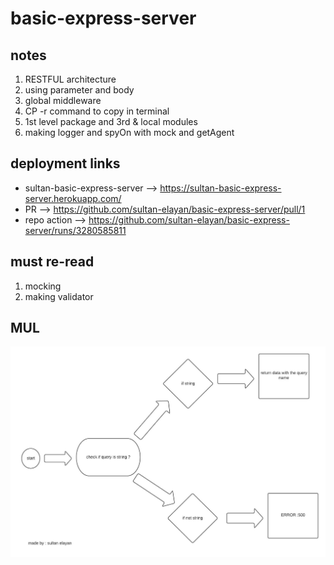 # basic-express-server

## notes 

1. RESTFUL architecture
2. using parameter and body
3. global middleware 
4. CP -r command to copy in terminal 
5. 1st level package and 3rd & local modules
6. making logger and spyOn with mock and getAgent 

## deployment links

- sultan-basic-express-server --> https://sultan-basic-express-server.herokuapp.com/ 
- PR --> https://github.com/sultan-elayan/basic-express-server/pull/1 
- repo action --> https://github.com/sultan-elayan/basic-express-server/runs/3280585811 

## must re-read 

1. mocking 
2. making validator

## MUL 

![](lab-02.jpeg)